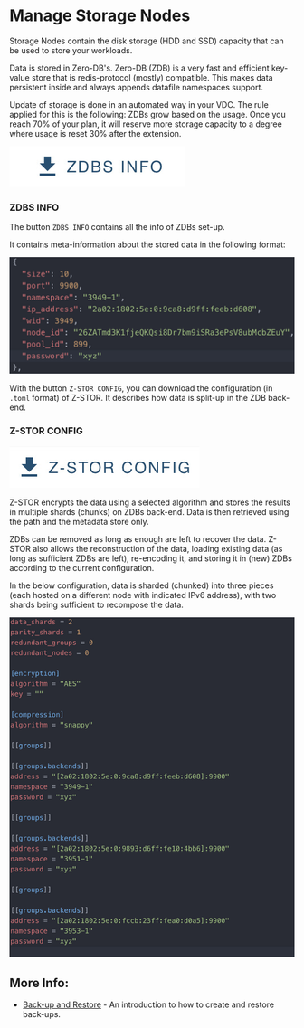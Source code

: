 # Manage Storage Nodes

Storage Nodes contain the disk storage (HDD and SSD) capacity that can be used to store your workloads. 

Data is stored in Zero-DB's. Zero-DB (ZDB) is a very fast and efficient key-value store that is redis-protocol (mostly) compatible. This makes data persistent inside and always appends datafile namespaces support.

Update of storage is done in an automated way in your VDC. 
The rule applied for this is the following: ZDBs grow based on the usage. Once you reach 70% of your plan, it will reserve more storage capacity to a degree where usage is reset 30% after the extension. 

![](img/evdc_k8s_storage_zdbs_button.jpg ':size=400')

### ZDBS INFO

The button `ZDBS INFO` contains all the info of ZDBs set-up. 

It contains meta-information about the stored data in the following format: 

![](img/evdc_k8s_storage_zdb.jpg ':size=400')

With the button `Z-STOR CONFIG`, you can download the configuration (in `.toml` format) of Z-STOR. It describes how data is split-up in the ZDB back-end. 

### Z-STOR CONFIG 

![](img/evdc_k8s_storage_zstor_config_button.jpg ':size=200')

Z-STOR encrypts the data using a selected algorithm and stores the results in multiple shards (chunks) on ZDBs back-end. Data is then retrieved using the path and the metadata store only.

ZDBs can be removed as long as enough are left to recover the data.
Z-STOR also allows the reconstruction of the data, loading existing data (as long as sufficient ZDBs are left), re-encoding it, and storing it in (new) ZDBs according to the current configuration.

In the below configuration, data is sharded (chunked) into three pieces (each hosted on a different node with indicated IPv6 address), with two shards being sufficient to recompose the data. 

![](img/evdc_k8s_storage_zstor_config2.jpg ':size=400')

## More Info:

  - [Back-up and Restore](evdc_backup_restore) - An introduction to how to create and restore back-ups.
 